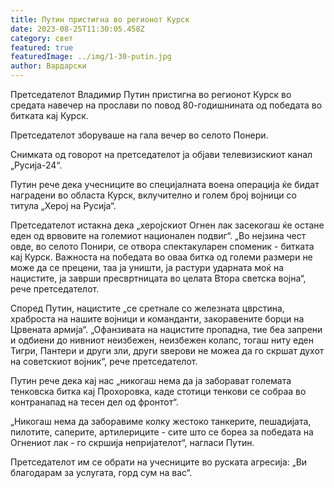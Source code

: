 ```yaml
---
title: Путин пристигна во регионот Курск
date: 2023-08-25T11:30:05.458Z
category: свет
featured: true
featuredImage: ../img/1-30-putin.jpg
author: Вардарски
---
```

Претседателот Владимир Путин пристигна во регионот Курск во средата навечер на прослави по повод 80-годишнината од победата во битката кај Курск.

Претседателот зборуваше на гала вечер во селото Понери.

Снимката од говорот на претседателот ја објави телевизискиот канал „Русија-24“.

Путин рече дека учесниците во специјалната воена операција ќе бидат наградени во областа Курск, вклучително и голем број војници со титула „Херој на Русија“.

Претседателот истакна дека „херојскиот Огнен лак засекогаш ќе остане еден од врвовите на големиот национален подвиг“. „Во нејзина чест овде, во селото Понири, се отвора спектакуларен споменик - битката кај Курск. Важноста на победата во оваа битка од големи размери не може да се прецени, таа ја уништи, ја растури ударната моќ на нацистите, ја заврши пресвртницата во целата Втора светска војна“, рече претседателот.

Според Путин, нацистите „се сретнале со железната цврстина, храброста на нашите војници и команданти, закоравените борци на Црвената армија“. „Офанзивата на нацистите пропадна, тие беа запрени и одбиени до нивниот неизбежен, неизбежен колапс, тогаш ниту еден Тигри, Пантери и други зли, други ѕверови не можеа да го скршат духот на советскиот војник“, рече претседателот.

Путин рече дека кај нас „никогаш нема да ја заборават големата тенковска битка кај Прохоровка, каде стотици тенкови се собраа во контранапад на тесен дел од фронтот“.

„Никогаш нема да заборавиме колку жестоко танкерите, пешадијата, пилотите, саперите, артилериците - сите што се бореа за победата на Огнениот лак - го скршија непријателот“, нагласи Путин.

Претседателот им се обрати на учесниците во руската агресија: „Ви благодарам за услугата, горд сум на вас“.